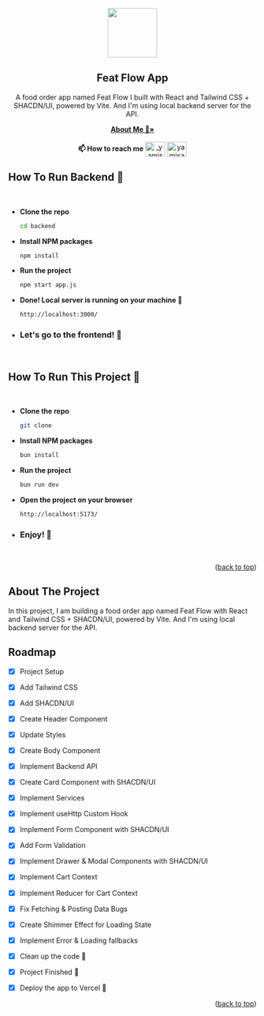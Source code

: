 <div align="center">
  <a href="https://avatars.githubusercontent.com/u/84624853?v=4">
    <img src="https://avatars.githubusercontent.com/u/84624853?v=4" width="100" height="100">
  </a>

  <h2 align="center">Feat Flow App</h2>

  <p align="center">
    A food order app named Feat Flow I built with React and Tailwind CSS + SHACDN/UI, powered by Vite. And I'm using local backend server for the API. 
  </p>

  <p>
    <a href="https://github.com/yamisagi/yamisagi"><strong>About Me 💙»</strong></a>
    <br />
    <br />
     <strong>📫 How to reach me</strong> <a href="https://twitter.com/_yamisagi" target="blank"><img align="center" src="https://raw.githubusercontent.com/rahuldkjain/github-profile-readme-generator/master/src/images/icons/Social/twitter.svg" alt="_yamisagi" height="30" width="40" /></a>
    <a href="https://linkedin.com/in/yamisagi" target="blank"><img align="center" src="https://raw.githubusercontent.com/rahuldkjain/github-profile-readme-generator/master/src/images/icons/Social/linked-in-alt.svg" alt="yamisagi" height="30" width="40" /></a>
  </p>
</div>

## How To Run Backend 🚀

<br/>

- <strong>Clone the repo</strong>

  ```sh
  cd backend
  ```

- <strong>Install NPM packages</strong>

  ```sh
  npm install
  ```

- <strong>Run the project</strong>

  ```sh
  npm start app.js 
  ```

- <strong>Done! Local server is running on your machine 🚀</strong>

  ```sh
  http://localhost:3000/
  ```

- ### <strong>Let's go to the frontend! 🎉</strong>

<br/>

## How To Run This Project 🚀

<br/>

- <strong>Clone the repo</strong>

  ```sh
  git clone
  ```

- <strong>Install NPM packages</strong>

  ```sh
  bun install
  ```

- <strong>Run the project</strong>

  ```sh
  bun run dev
  ```

- <strong>Open the project on your browser</strong>

  ```sh
  http://localhost:5173/
  ```

- ### <strong>Enjoy! 🎉</strong>

<br/>

<p align="right">(<a href="#top">back to top</a>)</p>

<!-- ABOUT THE PROJECT -->

## About The Project

<!-- add asset here later -->

In this project, I am building a food order app named Feat Flow with React and Tailwind CSS + SHACDN/UI, powered by Vite. And I'm using local backend server for the API.

<!-- ROADMAP -->

## Roadmap

- [x] Project Setup
- [x] Add Tailwind CSS
- [x] Add SHACDN/UI
- [x] Create Header Component
- [x] Update Styles 
- [x] Create Body Component 
- [x] Implement Backend API 
- [x] Create Card Component with SHACDN/UI
- [x] Implement Services
- [x] Implement useHttp Custom Hook
- [x] Implement Form Component with SHACDN/UI
- [x] Add Form Validation 
- [x] Implement Drawer & Modal Components with SHACDN/UI
- [x] Implement Cart Context
- [x] Implement Reducer for Cart Context
- [x] Fix Fetching & Posting Data Bugs
- [x] Create Shimmer Effect for Loading State
- [x] Implement Error & Loading fallbacks 
- [x] Clean up the code 🧹
- [x] Project Finished 🎉 
- [x] Deploy the app to Vercel 🚀


<p align="right">(<a href="#top">back to top</a>)</p>

<!-- ACKNOWLEDGMENTS
## Acknowledgments
* [Choose an Open Source License](https://choosealicense.com)
* [GitHub Emoji Cheat Sheet](https://www.webpagefx.com/tools/emoji-cheat-sheet)
* [Malven's Flexbox Cheatsheet](https://flexbox.malven.co/)
* [Malven's Grid Cheatsheet](https://grid.malven.co/)
* [Img Shields](https://shields.io)
* [GitHub Pages](https://pages.github.com)
* [Font Awesome](https://fontawesome.com)
* [React Icons](https://react-icons.github.io/react-icons/search)
<p align="right">(<a href="#top">back to top</a>)</p>
 -->

<!-- MARKDOWN LINKS & IMAGES -->
<!-- https://www.markdownguide.org/basic-syntax/#reference-style-links -->

[contributors-shield]: https://img.shields.io/github/contributors/othneildrew/Best-README-Template.svg?style=for-the-badge
[contributors-url]: https://github.com/othneildrew/Best-README-Template/graphs/contributors
[forks-shield]: https://img.shields.io/github/forks/othneildrew/Best-README-Template.svg?style=for-the-badge
[forks-url]: https://github.com/othneildrew/Best-README-Template/network/members
[stars-shield]: https://img.shields.io/github/stars/othneildrew/Best-README-Template.svg?style=for-the-badge
[stars-url]: https://github.com/othneildrew/Best-README-Template/stargazers
[issues-shield]: https://img.shields.io/github/issues/othneildrew/Best-README-Template.svg?style=for-the-badge
[issues-url]: https://github.com/othneildrew/Best-README-Template/issues
[license-shield]: https://img.shields.io/github/license/othneildrew/Best-README-Template.svg?style=for-the-badge
[license-url]: https://github.com/othneildrew/Best-README-Template/blob/master/LICENSE.txt
[linkedin-shield]: https://img.shields.io/badge/-LinkedIn-black.svg?style=for-the-badge&logo=linkedin&colorB=555
[linkedin-url]: https://linkedin.com/in/othneildrew
[product-screenshot]: assets/product.gif
